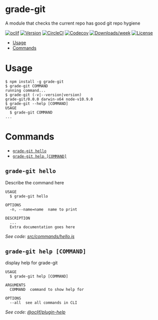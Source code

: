 grade-git
=========

A module that checks the current repo has good git repo hygiene

[![oclif](https://img.shields.io/badge/cli-oclif-brightgreen.svg)](https://oclif.io)
[![Version](https://img.shields.io/npm/v/grade-git.svg)](https://npmjs.org/package/grade-git)
[![CircleCI](https://circleci.com/gh/Aghassi/grade-git/tree/master.svg?style=shield)](https://circleci.com/gh/Aghassi/grade-git/tree/master)
[![Codecov](https://codecov.io/gh/Aghassi/grade-git/branch/master/graph/badge.svg)](https://codecov.io/gh/Aghassi/grade-git)
[![Downloads/week](https://img.shields.io/npm/dw/grade-git.svg)](https://npmjs.org/package/grade-git)
[![License](https://img.shields.io/npm/l/grade-git.svg)](https://github.com/Aghassi/grade-git/blob/master/package.json)

<!-- toc -->
* [Usage](#usage)
* [Commands](#commands)
<!-- tocstop -->
# Usage
<!-- usage -->
```sh-session
$ npm install -g grade-git
$ grade-git COMMAND
running command...
$ grade-git (-v|--version|version)
grade-git/0.0.0 darwin-x64 node-v10.9.0
$ grade-git --help [COMMAND]
USAGE
  $ grade-git COMMAND
...
```
<!-- usagestop -->
# Commands
<!-- commands -->
* [`grade-git hello`](#grade-git-hello)
* [`grade-git help [COMMAND]`](#grade-git-help-command)

## `grade-git hello`

Describe the command here

```
USAGE
  $ grade-git hello

OPTIONS
  -n, --name=name  name to print

DESCRIPTION
  ...
  Extra documentation goes here
```

_See code: [src/commands/hello.js](https://github.com/Aghassi/grade-git/blob/v0.0.0/src/commands/hello.js)_

## `grade-git help [COMMAND]`

display help for grade-git

```
USAGE
  $ grade-git help [COMMAND]

ARGUMENTS
  COMMAND  command to show help for

OPTIONS
  --all  see all commands in CLI
```

_See code: [@oclif/plugin-help](https://github.com/oclif/plugin-help/blob/v2.1.0/src/commands/help.ts)_
<!-- commandsstop -->
